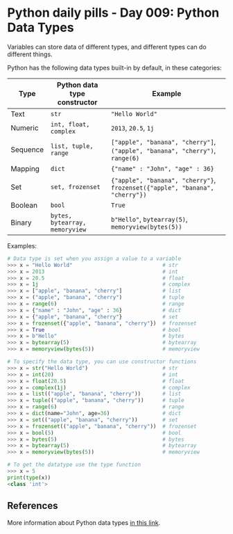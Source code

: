 # Python daily pills - Day 009: Python Data Types

Variables can store data of different types, and different types can do different things.

Python has the following data types built-in by default, in these categories:

Type | Python data type constructor | Example
--- | --- | ---
Text | `str` | `"Hello World"`
Numeric | `int, float, complex` | `2013`, `20.5`, `1j`
Sequence | `list, tuple, range` | `["apple", "banana", "cherry"]`, `("apple", "banana", "cherry")`, `range(6)`
Mapping | `dict` | `{"name" : "John", "age" : 36}`
Set | `set, frozenset` | `{"apple", "banana", "cherry"}`, `frozenset({"apple", "banana", "cherry"})`
Boolean | `bool` | `True`
Binary | `bytes, bytearray, memoryview` | `b"Hello"`, `bytearray(5)`, `memoryview(bytes(5))`

Examples:

```python
# Data type is set when you assign a value to a variable
>>> x = "Hello World"						      # str
>>> x = 2013								      # int
>>> x = 20.5								      # float
>>> x = 1j								          # complex
>>> x = ["apple", "banana", "cherry"]			  # list
>>> x = ("apple", "banana", "cherry")			  # tuple
>>> x = range(6)							      # range
>>> x = {"name" : "John", "age" : 36}			  # dict
>>> x = {"apple", "banana", "cherry"}			  # set
>>> x = frozenset({"apple", "banana", "cherry"})  # frozenset
>>> x = True								      # bool
>>> x = b"Hello"							      # bytes
>>> x = bytearray(5)						      # bytearray
>>> x = memoryview(bytes(5))				      # memoryview

# To specify the data type, you can use constructor functions
>>> x = str("Hello World")					      # str
>>> x = int(20)							          # int
>>> x = float(20.5)						          # float
>>> x = complex(1j)						          # complex
>>> x = list(("apple", "banana", "cherry"))		  # list
>>> x = tuple(("apple", "banana", "cherry"))      # tuple
>>> x = range(6)							      # range
>>> x = dict(name="John", age=36)			      # dict
>>> x = set(("apple", "banana", "cherry"))		  # set
>>> x = frozenset(("apple", "banana", "cherry"))  # frozenset
>>> x = bool(5)							          # bool
>>> x = bytes(5)							      # bytes
>>> x = bytearray(5)						      # bytearray
>>> x = memoryview(bytes(5))				      # memoryview

# To get the datatype use the type function
>>> x = 5
print(type(x))
<class 'int'>
```

## References

More information about Python data types [in this link](https://www.w3schools.com/python/python_datatypes.asp).